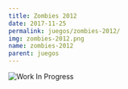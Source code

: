```yaml
---
title: Zombies 2012
date: 2017-11-25
permalink: juegos/zombies-2012/
img: zombies-2012.png
name: zombies-2012
parent: juegos
---
```

![Work In Progress](/img/wip.jpg)